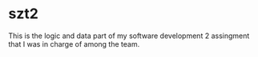 # szt2
This is the logic and data part of my software development 2 assingment that I was in charge of among the team.
